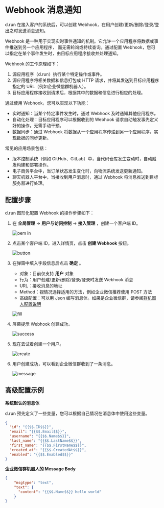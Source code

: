 # Webhook 消息通知

d.run 在接入客户的系统后，可以创建 Webhook，在用户创建/更新/删除/登录/登出之时发送消息通知。

Webhook 是一种用于实现实时事件通知的机制。它允许一个应用程序将数据或事件推送到另一个应用程序，
而无需轮询或持续查询。通过配置 Webhook，您可以指定在某个事件发生时，由目标应用程序接收并处理通知。

Webhook 的工作原理如下：

1. 源应用程序（d.run）执行某个特定操作或事件。
2. 源应用程序将相关数据和信息打包成 HTTP 请求，并将其发送到目标应用程序指定的 URL（例如企业微信群机器人）。
3. 目标应用程序接收到请求后，根据其中的数据和信息进行相应的处理。

通过使用 Webhook，您可以实现以下功能：

- 实时通知：当某个特定事件发生时，通过 Webhook 及时通知其他应用程序。
- 自动化处理：目标应用程序可以根据收到的 Webhook 请求自动触发事先定义好的操作，无需手动干预。
- 数据同步：通过 Webhook 将数据从一个应用程序传递到另一个应用程序，实现数据的同步更新。

常见的应用场景包括：

- 版本控制系统（例如 GitHub、GitLab）中，当代码仓库发生变动时，自动触发构建和部署操作。
- 电子商务平台中，当订单状态发生变化时，向物流系统发送更新通知。
- 聊天机器人平台中，当接收到用户消息时，通过 Webhook 将消息推送到目标服务器进行处理。

## 配置步骤

d.run 图形化配置 Webhook 的操作步骤如下：

1. 在 __全局管理__ -> __用户与访问控制__ -> __接入管理__ ，创建一个客户端 ID。

    ![oem in](https://docs.daocloud.io/daocloud-docs-images/docs/zh/docs/ghippo/best-practice/oem/images/webh01.png)

1. 点击某个客户端 ID，进入详情页，点击 __创建 Webhook__ 按钮。

    ![button](https://docs.daocloud.io/daocloud-docs-images/docs/zh/docs/ghippo/best-practice/oem/images/webh02.png)

1. 在弹窗中填入字段信息后点击 __确定__ 。

    - 对象：目前仅支持 __用户__ 对象
    - 行为：用户创建/更新/删除/登录/登录时发送 Webhook 消息
    - URL：接收消息的地址
    - Method：视情况选择适用的方法，例如企业微信推荐使用 POST 方法
    - 高级配置：可以用 Json 编写消息体。如果是企业微信群，请参阅[群机器人配置说明](https://developer.work.weixin.qq.com/document/path/91770)

    ![fill](https://docs.daocloud.io/daocloud-docs-images/docs/zh/docs/ghippo/best-practice/oem/images/webh03.png)

1. 屏幕提示 Webhook 创建成功。

    ![success](https://docs.daocloud.io/daocloud-docs-images/docs/zh/docs/ghippo/best-practice/oem/images/webh04.png)

1. 现在去试着创建一个用户。

    ![create](https://docs.daocloud.io/daocloud-docs-images/docs/zh/docs/ghippo/best-practice/oem/images/webh05.png)

1. 用户创建成功，可以看到企业微信群收到了一条消息。

    ![message](https://docs.daocloud.io/daocloud-docs-images/docs/zh/docs/ghippo/best-practice/oem/images/webh06.png)

## 高级配置示例

**系统默认的消息体**

d.run 预先定义了一些变量，您可以根据自己情况在消息体中使用这些变量。

```json
{
  "id": "{{$$.ID$$}}",
  "email": "{{$$.Email$$}}",
  "username": "{{$$.Name$$}}",
  "last_name": "{{$$.LastName$$}}",
  "first_name": "{{$$.FirstName$$}}",
  "created_at": "{{$$.CreatedAt$$}}",
  "enabled": "{{$$.Enabled$$}}"
}
```

**企业微信群机器人的 Message Body**

```json
{
    "msgtype": "text",
    "text": {
      "content": "{{$$.Name$$}} hello world"
    }
}
```
